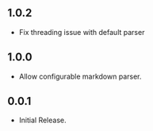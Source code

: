 ## 1.0.2

- Fix threading issue with default parser

## 1.0.0

- Allow configurable markdown parser.

## 0.0.1

- Initial Release.